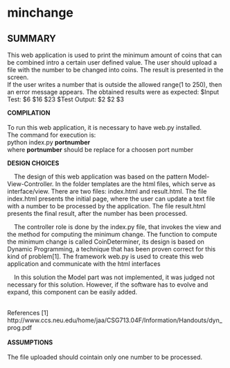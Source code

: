 # minchange
## SUMMARY 
This web application is used to print the minimum amount of coins that can be combined intro a certain user defined value. The user should upload a file with the number to be changed into coins. The result is presented in the screen.<br>
If the user writes a number that is outside the allowed range(1 to 250), then an error message appears.
The obtained results were as expected:
    $Input Test:
    $6
    $16
    $23
    $Test Output:
    $2
    $2
    $3


<b>COMPILATION</b><br><br>
To run this web application, it is necessary to have web.py installed.
<br>
The command for execution is:<br>
python index.py <b>portnumber</b><br>
where <b>portnumber</b> should be replace for a choosen port number


<b>DESIGN CHOICES</b>
<p>&nbsp;&nbsp;&nbsp;&nbsp;The design of this web application was based on the pattern Model-View-Controller. In the folder templates are the html files, which serve as interface/view. There are two files: index.html and result.html. The file index.html presents the initial page, where the user can update a text file with a number to be processed by the application. The file result.html presents the final result, after the number has been processed.</p>
<p>&nbsp;&nbsp;&nbsp;&nbsp;The controller role is done by the index.py file, that invokes the view and the method for computing the minimum change. The function to compute the minimum change is called CoinDeterminer, its design is based on Dynamic Programming, a technique that has been proven correct for this kind of problem[1]. The framework web.py is used to create this web application and communicate with the html interfaces</p>
<p>&nbsp;&nbsp;&nbsp;&nbsp;In this solution the Model part was not implemented, it was judged not necessary for this solution. However, if the software has to evolve and expand, this component can be easily added.</p>
  <br>
  References
  [1] http://www.ccs.neu.edu/home/jaa/CSG713.04F/Information/Handouts/dyn_prog.pdf
<br>
<br>
<b> ASSUMPTIONS</b><br><br>
The file uploaded should cointain only one number to be processed.
